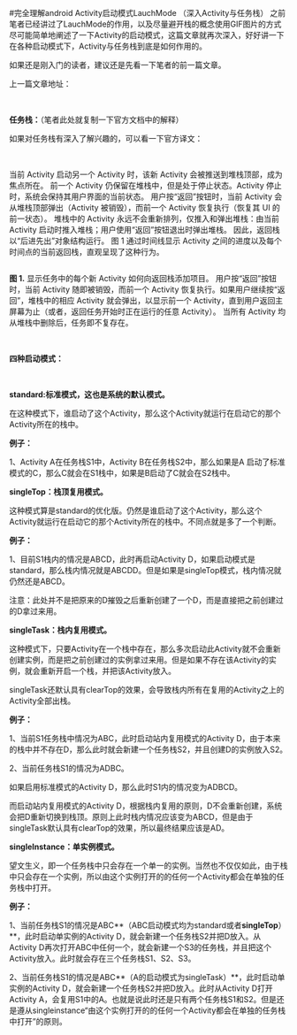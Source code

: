#完全理解android Activity启动模式LauchMode （深入Activity与任务栈）
之前笔者已经讲过了LauchMode的作用，以及尽量避开栈的概念使用GIF图片的方式尽可能简单地阐述了一下Activity的启动模式，这篇文章就再次深入，好好讲一下在各种启动模式下，Activity与任务栈到底是如何作用的。

如果还是刚入门的读者，建议还是先看一下笔者的前一篇文章。

上一篇文章地址：

 

**任务栈：**（笔者此处就复制一下官方文档中的解释）

如果对任务栈有深入了解兴趣的，可以看一下官方译文：



 

当前 Activity 启动另一个 Activity 时，该新 Activity 会被推送到堆栈顶部，成为焦点所在。 前一个 Activity 仍保留在堆栈中，但是处于停止状态。Activity 停止时，系统会保持其用户界面的当前状态。 用户按“返回”按钮时，当前 Activity 会从堆栈顶部弹出（Activity 被销毁），而前一个 Activity 恢复执行（恢复其 UI 的前一状态）。 堆栈中的 Activity 永远不会重新排列，仅推入和弹出堆栈：由当前 Activity 启动时推入堆栈；用户使用“返回”按钮退出时弹出堆栈。 因此，返回栈以“后进先出”对象结构运行。 图 1 通过时间线显示 Activity 之间的进度以及每个时间点的当前返回栈，直观呈现了这种行为。

<img alt="" class="has" src="https://raw.githubusercontent.com/Double2hao/xujiajia_blog/main/img/16209911165230.png ">

**图 1.** 显示任务中的每个新 Activity 如何向返回栈添加项目。 用户按“返回”按钮时，当前 Activity 随即被销毁，而前一个 Activity 恢复执行。如果用户继续按“返回”，堆栈中的相应 Activity 就会弹出，以显示前一个 Activity，直到用户返回主屏幕为止（或者，返回任务开始时正在运行的任意 Activity）。 当所有 Activity 均从堆栈中删除后，任务即不复存在。

 

**四种启动模式：**

 

**standard:标准模式，这也是系统的默认模式。**

在这种模式下，谁启动了这个Activity，那么这个Activity就运行在启动它的那个Activity所在的栈中。

**例子：**

1、Activity A在任务栈S1中，Activity B在任务栈S2中，那么如果是A 启动了标准模式的C，那么C就会在S1栈中，如果是B启动了C就会在S2栈中。

**singleTop：栈顶复用模式。**

这种模式算是standard的优化版。仍然是谁启动了这个Activity，那么这个Activity就运行在启动它的那个Activity所在的栈中。不同点就是多了一个判断。

**例子：**

1、目前S1栈内的情况是ABCD，此时再启动Activity D，如果启动模式是standard，那么栈内情况就是ABCDD。但是如果是singleTop模式，栈内情况就仍然还是ABCD。

注意：此处并不是把原来的D摧毁之后重新创建了一个D，而是直接把之前创建过的D拿过来用。

**singleTask：栈内复用模式。**

这种模式下，只要Activity在一个栈中存在，那么多次启动此Activity就不会重新创建实例，而是把之前创建过的实例拿过来用。但是如果不存在该Activity的实例，就会重新开启一个栈，并把该Activity放入。

singleTask还默认具有clearTop的效果，会导致栈内所有在复用的Activity之上的Activity全部出栈。

**例子：**

1、当前S1任务栈中情况为ABC，此时启动站内复用模式的Activity D，由于本来的栈中并不存在D，那么此时就会新建一个任务栈S2，并且创建D的实例放入S2。

2、当前任务栈S1的情况为ADBC。

如果启用标准模式的Activity D，那么此时S1内的情况变为ADBCD。

而启动站内复用模式的Activity D，根据栈内复用的原则，D不会重新创建，系统会把D重新切换到栈顶。原则上此时栈内情况应该变为ABCD，但是由于singleTask默认具有clearTop的效果，所以最终结果应该是AD。

**singleInstance：单实例模式。**

望文生义，即一个任务栈中只会存在一个单一的实例。当然也不仅仅如此，由于栈中只会存在一个实例，所以由这个实例打开的的任何一个Activity都会在单独的任务栈中打开。

**例子：**

1、当前任务栈S1的情况是ABC**（ABC启动模式均为standard或者****singleTop****）**，此时启动单实例的Activity D，就会新建一个任务栈S2并把D放入。从Activity D再次打开ABC中任何一个，就会新建一个S3的任务栈，并且把这个Activity放入。此时就会存在三个任务栈S1、S2、S3。

2、当前任务栈S1的情况是ABC**（A的启动模式为singleTask）**，此时启动单实例的Activity D，就会新建一个任务栈S2并把D放入。此时从Activity D打开Activity A，会复用S1中的A。也就是说此时还是只有两个任务栈S1和S2。但是还是遵从singleinstance“由这个实例打开的的任何一个Activity都会在单独的任务栈中打开”的原则。